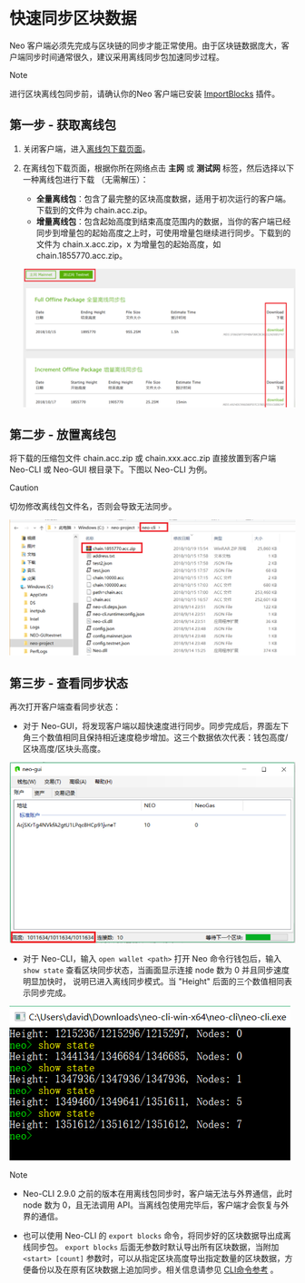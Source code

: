 # 快速同步区块数据

Neo 客户端必须先完成与区块链的同步才能正常使用。由于区块链数据庞大，客户端同步时间通常很久，建议采用离线同步包加速同步过程。

> [!Note]
>
> 进行区块离线包同步前，请确认你的Neo 客户端已安装 [ImportBlocks](https://github.com/neo-project/neo-plugins/releases/download/v2.10.3/ImportBlocks.zip) 插件。
>

## 第一步 - 获取离线包

1. 关闭客户端，进入[离线包下载页面](https://sync.ngd.network/)。

2. 在离线包下载页面，根据你所在网络点击 **主网** 或 **测试网** 标签，然后选择以下一种离线包进行下载 （无需解压）：

   - **全量离线包**：包含了最完整的区块高度数据，适用于初次运行的客户端。下载到的文件为 chain.acc.zip。
   - **增量离线包**：包含起始高度到结束高度范围内的数据，当你的客户端已经同步到增量包的起始高度之上时，可使用增量包继续进行同步。下载到的文件为 chain.x.acc.zip，x 为增量包的起始高度，如 chain.1855770.acc.zip。

   ![](../assets/syncblocks_2.png)

## 第二步 - 放置离线包

将下载的压缩包文件 chain.acc.zip 或 chain.xxx.acc.zip 直接放置到客户端 Neo-CLI 或 Neo-GUI 根目录下。下图以 Neo-CLI 为例。

> [!Caution]
>
> 切勿修改离线包文件名，否则会导致无法同步。 

![](../assets/syncblocks_3.png)

## 第三步 - 查看同步状态

再次打开客户端查看同步状态：

- 对于 Neo-GUI，将发现客户端以超快速度进行同步。同步完成后，界面左下角三个数值相同且保持相近速度稳步增加。这三个数据依次代表：钱包高度/区块高度/区块头高度。

![](../node/assets/gui_1.png)

- 对于 Neo-CLI，输入 `open wallet <path>` 打开 Neo 命令行钱包后，输入 `show state` 查看区块同步状态，当画面显示连接 node 数为 0 并且同步速度明显加快时， 说明已进入离线同步模式。当 "Height" 后面的三个数值相同表示同步完成。

![](../assets/cli_sync.png)

> [!Note]
>
> - Neo-CLI 2.9.0 之前的版本在用离线包同步时，客户端无法与外界通信，此时 node 数为 0，且无法调用 API。当离线包使用完毕后，客户端才会恢复与外界的通信。
>
> - 也可以使用 Neo-CLI 的 `export blocks` 命令，将同步好的区块数据导出成离线同步包。 `export blocks` 后面无参数时默认导出所有区块数据，当附加 `<start> [count]` 参数时，可以从指定区块高度导出指定数量的区块数据，方便备份以及在原有区块数据上追加同步。相关信息请参见 [CLI命令参考](cli/cli.md) 。